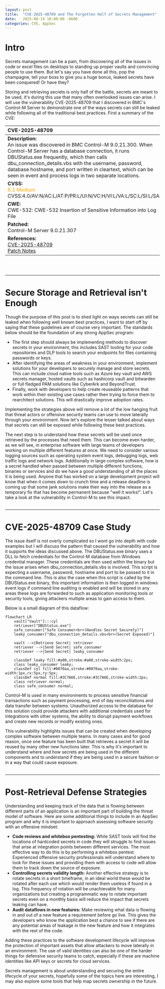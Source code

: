 ```yaml
---
layout: post
title:  "CVE-2025-48709 and The Forgotten Half of Secrets Management"
date:   2025-08-19 10:00:00 -0600
categories: CVE, AppSec
---
```


# Intro

Secrets management can be a pain, from discovering all of the issues in code or excel files on desktops to standing up proper vaults and convincing people to use them. But let's say you have done all this, pop the champagne, tell your boss to give you a huge bonus, leaked secrets have been conquered! Or have they?

Storing and retrieving secrets is only half of the battle, secrets are meant to be used, it's during this use that many often overlooked issues can arise. I will use the vulnerability CVE-2025-48709 that I discovered in BMC's Control-M Server to demonstrate one of the ways secrets can still be leaked while following all of the traditional best practices. First a summary of the CVE:

| CVE-2025-48709 |
| :--------------|
| **Description:**<br> An issue was discovered in BMC Control-M 9.0.21.300. When Control-M Server has a database connection, it runs DBUStatus.exe frequently, which then calls dbu_connection_details.vbs with the username, password, database hostname, and port written in cleartext, which can be seen in event and process logs in two separate locations. |
| **CVSS:**<br> <span style="color: orange">6.1 Medium</span> <br>CVSS:4.0/AV:N/AC:L/AT:P/PR:L/UI:N/VC:H/VI:L/VA:L/SC:L/SI:L/SA:L |
| **CWE:**<br> CWE-532: CWE-532 Insertion of Sensitive Information into Log File |
| **Patched:**<br> Control-M Server 9.0.21.307 |
| **References:**<br> [CVE-2025-48709](https://www.cve.org/CVERecord?id=CVE-2025-48709)<br>[Patch Notes](https://docs.bmc.com/xwiki/bin/view/Control-M-Orchestration/Control-M/ctm9021/Patches/Control-M-Server-PACTV-9-0-21-307/) |
<br><br>

---

# Secure Storage and Retrieval isn't Enough

Though the purpose of this post is to shed light on ways secrets can still be leaked when following well known best practices, I want to start off by saying that these guidelines are of course very important. The standards below should be the foundation of any strong AppSec program:

- The first step should always be implementing methods to discover secrets in your environment, this includes SAST tooling for your code repositories and DLP tools to search your endpoints for files containing passwords or keys.
- After identifying the areas of weakness in your environment, implement solutions for your developers to securely manage and store secrets. This can include cloud native tools such as Azure key vault and AWS secrets manager, hosted vaults such as hashicorp vault and bitwarden or full fledged PAM solutions like CyberArk and BeyondTrust. 
- Finally, work with developers to help create reuseable patterns that work within their existing use cases rather then trying to force them to rearchitect solutions. This will drastically improve adoption rates. 

Implementing the strategies above will remove a lot of the low hanging fruit that threat actors or offensive security teams can use to move laterally through your environment. Now let's explore the lesser talked about ways that secrets can still be exposed while following these best practices. 

The next step is to understand how these secrets will be used once retrieved by the processes that need them. This can become even harder, as we will see, in enterprise software with large teams of developers working on multiple different features at once. We need to consider various logging sources such as operating system event logs, debugging logs, web traffic logs and network logs. Additionally in large complex software, how is a secret handled when passed between multiple different functions, binaries or services and do we have a good understanding of all the places it is being used. Anyone that has worked on a large development project will know that when it comes down to crunch time and a release deadline is coming up that some jank solutions make their way into the release as a temporary fix that has become permanent because "well it works!". Let's take a look at the vulnerability in Control-M to see this impact. 
<br><br>

---

# CVE-2025-48709 Case Study

The issue itself is not overly complicated so I wont go into depth with code examples but I will discuss the pattern that caused the vulnerability and how it supports the ideas discussed above. The DBUStatus.exe binary uses a DLL to fetch credentials for the Control-M database from Windows credential manager. These credentials are then used within the binary but the issue arises when dbu_connection_details.vbs is involved. This script is expecting a username, password, hostname and port to be passed to it in the command line. This is also the case when this script is called by the DBUStatus.exe binary, this important information is then logged in windows event logs if command line auditing is enabled and will be stored in any areas these logs are forwarded to such as application monitoring tools or security tools, giving attackers multiple areas to gain access to them. 

Below is a small diagram of this dataflow:

```mermaid
flowchart LR
    vault["Vault"]:::cyl
    retriever["DBUStatus.exe"]
    safe_consumer["Safe Consumer<br>(Handles Secret Securely)"]
    leaky_consumer["dbu_connection_details.vbs<br>(Secret Exposed)"]

    vault -->|Retrieve Secret| retriever
    retriever -->|Send Secret| safe_consumer
    retriever -->|Send Secret| leaky_consumer

    classDef leaky fill:#a00,stroke:#a00,stroke-width:2px;
    class leaky_consumer leaky;
    classDef cyl fill:#0070aa,stroke:#0070aa,stroke-width:1px,rx:5px,ry:5px;
    classDef normal fill:#3C7A6E,stroke:#3C7A6E,stroke-width:2px;
    class retriever normal;
    class safe_consumer normal;
```
Control-M is used in many environments to process sensitive financial transactions such as payment processing, end of day reconciliations and data transfer between systems. Unauthorized access to the database for this solution could provide attackers with additional credentials used for integrations with other systems, the ability to disrupt payment workflows and create new records or modify existing ones.  

This vulnerability highlights issues that can be created when developing complex software between multiple teams. In many cases and for good reason, once one feature has been built that retrieves a secret it will be reused by many other new functions later. This is why it's important to understand where and how secrets are being used in the different components and to understand if they are being used in a secure fashion or in a way that could cause exposure. 
<br><br>

---

# Post-Retrieval Defense Strategies

Understanding and keeping track of the data that is flowing between different parts of an application is an important part of building the threat model of software. Here are some additional things to include in an AppSec program and why it is important to approach assessing software security with an offensive mindset: 
- **Code reviews and whitebox pentesting:** While SAST tools will find the locations of hardcoded secrets in code they will struggle to find issues that arise at integration points between different services. The most effective way to do this is by performing a whitebox pentest. Experienced offensive security professionals will understand where to look for these issues and providing them with access to code will allow them to track down the source of exposure.
- **Controlling secrets validity length:** Another effective strategy is to rotate secrets in a short timeframe, in an ideal world these would be rotated after each use which would render them useless if found in a log. This frequency of rotation will be unachievable for many organizations but creating a programmatic way to rotate important secrets even on a monthly basis will reduce the impact that secrets leaking can have. 
- **Audit dataflows in new features:** Make reviewing what data is flowing in and out of a new feature a requirement before go live. This gives the developers who know the application best a chance to see if there are any potential areas of leakage in the new feature and how it integrates with the rest of the code.

Adding these practices to the software development lifecycle will improve the protection of important assets that allow attackers to move laterally in an environment. The use of valid identities can also be one of the harder things for defensive security teams to catch, especially if these are machine identities like API keys or secrets for cloud services.

Secrets management is about understanding and securing the entire lifecycle of your secrets, hopefully some of the topics here are interesting, I may also explore some tools that help map secrets ownership in the future. 